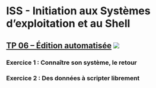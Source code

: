 # ISS - Initiation aux Systèmes d’exploitation et au Shell
## [TP 06 – Édition automatisée](https://github.com/zhenyuefu/ISS/tree/master/tp_06) [![](https://img.shields.io/badge/ZHENYUE%20FU-28620112-blue.svg?style=social&logo=gmail)](mailto:zhenyue.fu@etu.sorbonne-universite.fr)

### Exercice 1 : Connaître son système, le retour

### Exercice 2 : Des données à scripter librement